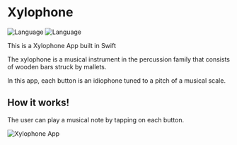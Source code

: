 Xylophone
==========
![Language](https://img.shields.io/badge/Swift-5.0-orange.svg)
![Language](https://img.shields.io/badge/iOS-13.0-orange.svg)


<p>This is a Xylophone App built in Swift</p>
<p>The xylophone is a musical instrument in the percussion family that consists of wooden bars struck by mallets.</p>
<p>In this app, each button is an idiophone tuned to a pitch of a musical scale.</p>

## How it works!
<p>The user can play a musical note by tapping on each button.</p>

![Xylophone App](https://im7.ezgif.com/tmp/ezgif-7-6a38bb46b87b.gif)



